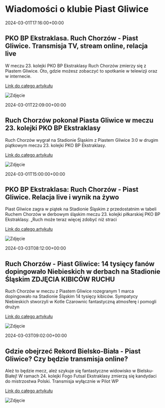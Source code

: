 # Wiadomości o klubie Piast Gliwice

2024-03-01T17:16:00+00:00 

 ## PKO BP Ekstraklasa. Ruch Chorzów - Piast Gliwice. Transmisja TV, stream online, relacja live 

 W meczu 23. kolejki PKO BP Ekstraklasy Ruch Chorzów zmierzy się z Piastem Gliwice. Oto, gdzie możesz zobaczyć to spotkanie w telewizji oraz w internecie. 

 [Link do całego artykułu](https://sportowefakty.wp.pl/pilka-nozna/1109426/pko-bp-ekstraklasa-ruch-chorzow-piast-gliwice-transmisja-tv-stream-online-relacj) 

 ![Zdjęcie](https://v.wpimg.pl/NTA5LmpwYTUgVzpeXwxsIGMPbg4AHxEnJxgtCR0eID0yQT4MEx0vdm0XOU9KVWEnNVo-DBcSfHsnUC0ZBQUrMB5aPgQXHiA1LRp6WEFCdmZwDHRaRhQqZx4Nf15IQntkeBsmHRdVMw) 

2024-03-01T22:09:00+00:00 

 ## Ruch Chorzów pokonał Piasta Gliwice w meczu 23. kolejki PKO BP Ekstraklasy 

 Ruch Chorzów wygrał na Stadionie Śląskim z Piastem Gliwice 3:0 w drugim piątkowym meczu 23. kolejki PKO BP Ekstraklasy. 

 [Link do całego artykułu](https://eurosport.tvn24.pl/pilka-nozna/pko-bp-ekstraklasa/2023-2024/ruch-chorzow-piast-gliwice-wynik-meczu-23.-kolejki-polskiej-ekstraklasy-i-relacja-terminarz-kolejki_sto10044263/story.shtml) 

 ![Zdjęcie](https://imgresizer.eurosport.com/unsafe/2560x1440/filters:format(jpeg)/origin-imgresizer.eurosport.com/2024/03/01/3920837-79649508-2560-1440.jpg) 

2024-03-01T15:00:00+00:00 

 ## PKO BP Ekstraklasa: Ruch Chorzów - Piast Gliwice. Relacja live i wynik na żywo 

 Piast Gliwice zagra w piątek na Stadionie Śląskim z przedostatnim w tabeli Ruchem Chorzów w derbowym śląskim meczu 23. kolejki piłkarskiej PKO BP Ekstraklasy. „Ruch może teraz więcej zdobyć niż straci 

 [Link do całego artykułu](https://www.polsatsport.pl/wiadomosc/2024-03-01/pko-bp-ekstraklasa-ruch-chorzow-piast-gliwice-relacja-live-i-wynik-na-zywo/) 

 ![Zdjęcie](https://ipla.pluscdn.pl/dituel/cp/th/th48hg26wjos2krqpqqfasog1yghx3jj.jpg) 

2024-03-03T08:12:00+00:00 

 ## Ruch Chorzów - Piast Gliwice: 14 tysięcy fanów dopingowało Niebieskich w derbach na Stadionie Śląskim ZDJĘCIA KIBICÓW RUCHU 

 Ruch Chorzów w meczu z Piastem Gliwice rozegranym 1 marca dopingowało na Stadionie Śląskim 14 tysięcy kibiców. Sympatycy Niebieskich stworzyli w Kotle Czarownic fantastyczną atmosferę i pomogli drużyn 

 [Link do całego artykułu](https://www.msn.com/pl-pl/sport/other/ruch-chorzów-piast-gliwice-14-tysięcy-fanów-dopingowało-niebieskich-w-derbach-na-stadionie-śląskim-zdjęcia-kibiców-ruchu/ar-BB1jbJpA) 

 ![Zdjęcie](None) 

2024-03-03T09:02:00+00:00 

 ## Gdzie obejrzeć Rekord Bielsko-Biała - Piast Gliwice? Czy będzie transmisja online? 

 Ależ to będzie mecz, ależ szykuje się fantastyczne widowisko w Bielsku-Białej! W ramach 24. kolejki Fogo Futsal Ekstraklasy zmierzą się kandydaci do mistrzostwa Polski. Transmisja wyłącznie w Pilot WP 

 [Link do całego artykułu](https://sportowefakty.wp.pl/futsal/1108140/gdzie-obejrzec-rekord-bielsko-biala-piast-gliwice-czy-bedzie-transmisja-online) 

 ![Zdjęcie](None) 

